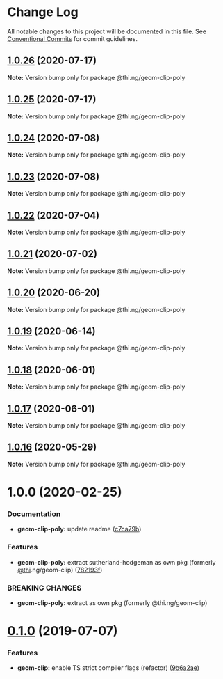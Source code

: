 # Change Log

All notable changes to this project will be documented in this file.
See [Conventional Commits](https://conventionalcommits.org) for commit guidelines.

## [1.0.26](https://github.com/thi-ng/umbrella/compare/@thi.ng/geom-clip-poly@1.0.25...@thi.ng/geom-clip-poly@1.0.26) (2020-07-17)

**Note:** Version bump only for package @thi.ng/geom-clip-poly





## [1.0.25](https://github.com/thi-ng/umbrella/compare/@thi.ng/geom-clip-poly@1.0.24...@thi.ng/geom-clip-poly@1.0.25) (2020-07-17)

**Note:** Version bump only for package @thi.ng/geom-clip-poly





## [1.0.24](https://github.com/thi-ng/umbrella/compare/@thi.ng/geom-clip-poly@1.0.23...@thi.ng/geom-clip-poly@1.0.24) (2020-07-08)

**Note:** Version bump only for package @thi.ng/geom-clip-poly





## [1.0.23](https://github.com/thi-ng/umbrella/compare/@thi.ng/geom-clip-poly@1.0.22...@thi.ng/geom-clip-poly@1.0.23) (2020-07-08)

**Note:** Version bump only for package @thi.ng/geom-clip-poly





## [1.0.22](https://github.com/thi-ng/umbrella/compare/@thi.ng/geom-clip-poly@1.0.21...@thi.ng/geom-clip-poly@1.0.22) (2020-07-04)

**Note:** Version bump only for package @thi.ng/geom-clip-poly





## [1.0.21](https://github.com/thi-ng/umbrella/compare/@thi.ng/geom-clip-poly@1.0.20...@thi.ng/geom-clip-poly@1.0.21) (2020-07-02)

**Note:** Version bump only for package @thi.ng/geom-clip-poly





## [1.0.20](https://github.com/thi-ng/umbrella/compare/@thi.ng/geom-clip-poly@1.0.19...@thi.ng/geom-clip-poly@1.0.20) (2020-06-20)

**Note:** Version bump only for package @thi.ng/geom-clip-poly





## [1.0.19](https://github.com/thi-ng/umbrella/compare/@thi.ng/geom-clip-poly@1.0.18...@thi.ng/geom-clip-poly@1.0.19) (2020-06-14)

**Note:** Version bump only for package @thi.ng/geom-clip-poly





## [1.0.18](https://github.com/thi-ng/umbrella/compare/@thi.ng/geom-clip-poly@1.0.17...@thi.ng/geom-clip-poly@1.0.18) (2020-06-01)

**Note:** Version bump only for package @thi.ng/geom-clip-poly





## [1.0.17](https://github.com/thi-ng/umbrella/compare/@thi.ng/geom-clip-poly@1.0.16...@thi.ng/geom-clip-poly@1.0.17) (2020-06-01)

**Note:** Version bump only for package @thi.ng/geom-clip-poly





## [1.0.16](https://github.com/thi-ng/umbrella/compare/@thi.ng/geom-clip-poly@1.0.15...@thi.ng/geom-clip-poly@1.0.16) (2020-05-29)

**Note:** Version bump only for package @thi.ng/geom-clip-poly





# 1.0.0 (2020-02-25)


### Documentation

* **geom-clip-poly:** update readme ([c7ca79b](https://github.com/thi-ng/umbrella/commit/c7ca79b7e5e3d6badca2baa79fef8870ad9f9309))


### Features

* **geom-clip-poly:** extract sutherland-hodgeman as own pkg (formerly [@thi](https://github.com/thi).ng/geom-clip) ([782193f](https://github.com/thi-ng/umbrella/commit/782193f2fc06c18a564d5b983839f55b9143b4f7))


### BREAKING CHANGES

* **geom-clip-poly:** extract as own pkg (formerly @thi.ng/geom-clip)





# [0.1.0](https://github.com/thi-ng/umbrella/compare/@thi.ng/geom-clip@0.0.19...@thi.ng/geom-clip@0.1.0) (2019-07-07)

### Features

* **geom-clip:** enable TS strict compiler flags (refactor) ([9b6a2ae](https://github.com/thi-ng/umbrella/commit/9b6a2ae))
